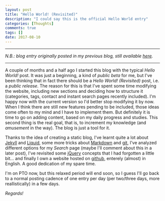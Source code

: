 ```yaml
---
layout: post
title: "Hello World! (Revisited)"
description: "I could say this is the official Hello World entry"
categories: [Thoughts]
comments: true
tags: []
date: 2017-08-10
---
```


***
_N.B.: blog entry originally posted in my previous blog, still available [here](https://estraviz.github.io/estraviz2017/personal/Hello-World-revisited/)._
***

A couple of months and a half ago I started this blog with the typical _Hello World!_ post. It was just a beginning, a kind of _public beta_ for me, but I've been thinking that in fact there should be a _Hello World! (Revisited)_ post, i.e. a _public release_. The reason for this is that I've spent some time modifying the website, including new sections and deciding how to structure it (categories, tags, contact and instant search pages recently included). I'm happy now with the current version so I'd better stop modifying it by now. When I think there are still new features pending to be included, those ideas come often to my mind and I have to implement them. But definitely it is time to go on adding content, based on my daily progress and studies. This second thing is the real goal, that is, to increment my knowledge (and _amusement_ in the way). The blog is just a tool for it.

Thanks to the idea of creating a static blog, I've learnt quite a lot about [Jekyll](http://jekyllrb.com/) and [Liquid](https://shopify.github.io/liquid/), some more tricks about [Markdown](https://en.wikipedia.org/wiki/Markdown) and [git](https://git-scm.com/), I've analyzed different options for my _Search_ page (maybe I'll comment about this in a later post), I've revisited some [jQuery](https://jquery.com/) concepts that I had forgotten a little bit... and finally I own a website hosted on [github](https://github.com/estraviz/estraviz.github.io), enterely (almost) in English. A good dedication of my spare time.

I'm on PTO now, but this relaxed period will end soon, so I guess I'll go back to a normal posting cadence of one entry per day (per two/three days, more reallistically) in a few days.

_Regards!_
